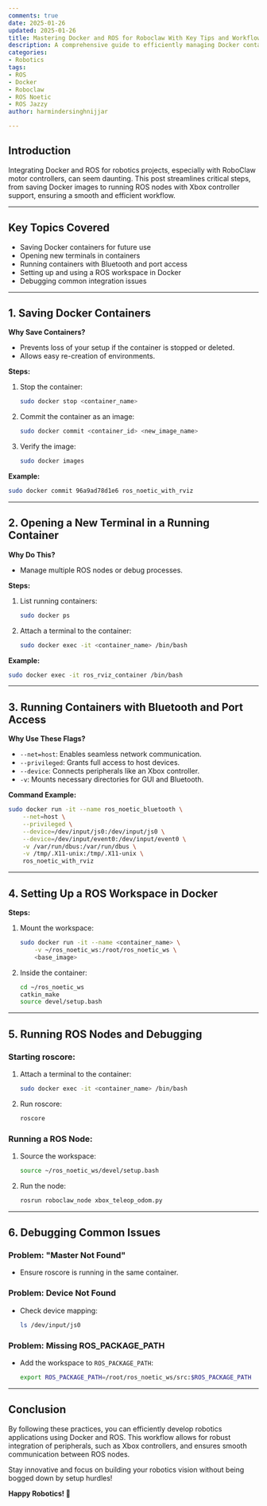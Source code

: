 ```yaml
---
comments: true  
date: 2025-01-26  
updated: 2025-01-26  
title: Mastering Docker and ROS for Roboclaw With Key Tips and Workflows
description: A comprehensive guide to efficiently managing Docker containers and ROS nodes for Roboclaw integration, including tips for saving containers, opening new terminals, and debugging common issues.  
categories: 
- Robotics
tags:
- ROS
- Docker
- Roboclaw
- ROS Noetic 
- ROS Jazzy 
author: harmindersinghnijjar  

---
```


## Introduction

Integrating Docker and ROS for robotics projects, especially with RoboClaw motor controllers, can seem daunting. This post streamlines critical steps, from saving Docker images to running ROS nodes with Xbox controller support, ensuring a smooth and efficient workflow.

---

## Key Topics Covered

- Saving Docker containers for future use
- Opening new terminals in containers
- Running containers with Bluetooth and port access
- Setting up and using a ROS workspace in Docker
- Debugging common integration issues

---

## 1. Saving Docker Containers

**Why Save Containers?**

- Prevents loss of your setup if the container is stopped or deleted.
- Allows easy re-creation of environments.

**Steps:**

1. Stop the container:
   ```bash
   sudo docker stop <container_name>
   ```
2. Commit the container as an image:
   ```bash
   sudo docker commit <container_id> <new_image_name>
   ```
3. Verify the image:
   ```bash
   sudo docker images
   ```

**Example:**
```bash
sudo docker commit 96a9ad78d1e6 ros_noetic_with_rviz
```

---

## 2. Opening a New Terminal in a Running Container

**Why Do This?**

- Manage multiple ROS nodes or debug processes.

**Steps:**

1. List running containers:
   ```bash
   sudo docker ps
   ```
2. Attach a terminal to the container:
   ```bash
   sudo docker exec -it <container_name> /bin/bash
   ```

**Example:**
```bash
sudo docker exec -it ros_rviz_container /bin/bash
```

---

## 3. Running Containers with Bluetooth and Port Access

**Why Use These Flags?**

- `--net=host`: Enables seamless network communication.
- `--privileged`: Grants full access to host devices.
- `--device`: Connects peripherals like an Xbox controller.
- `-v`: Mounts necessary directories for GUI and Bluetooth.

**Command Example:**
```bash
sudo docker run -it --name ros_noetic_bluetooth \
    --net=host \
    --privileged \
    --device=/dev/input/js0:/dev/input/js0 \
    --device=/dev/input/event0:/dev/input/event0 \
    -v /var/run/dbus:/var/run/dbus \
    -v /tmp/.X11-unix:/tmp/.X11-unix \
    ros_noetic_with_rviz
```

---

## 4. Setting Up a ROS Workspace in Docker

**Steps:**

1. Mount the workspace:
   ```bash
   sudo docker run -it --name <container_name> \
       -v ~/ros_noetic_ws:/root/ros_noetic_ws \
       <base_image>
   ```
2. Inside the container:
   ```bash
   cd ~/ros_noetic_ws
   catkin_make
   source devel/setup.bash
   ```

---

## 5. Running ROS Nodes and Debugging

### Starting roscore:

1. Attach a terminal to the container:
   ```bash
   sudo docker exec -it <container_name> /bin/bash
   ```
2. Run roscore:
   ```bash
   roscore
   ```

### Running a ROS Node:

1. Source the workspace:
   ```bash
   source ~/ros_noetic_ws/devel/setup.bash
   ```
2. Run the node:
   ```bash
   rosrun roboclaw_node xbox_teleop_odom.py
   ```

---

## 6. Debugging Common Issues

### Problem: "Master Not Found"

- Ensure roscore is running in the same container.

### Problem: Device Not Found

- Check device mapping:
   ```bash
   ls /dev/input/js0
   ```

### Problem: Missing ROS_PACKAGE_PATH

- Add the workspace to `ROS_PACKAGE_PATH`:
   ```bash
   export ROS_PACKAGE_PATH=/root/ros_noetic_ws/src:$ROS_PACKAGE_PATH
   ```

---

## Conclusion

By following these practices, you can efficiently develop robotics applications using Docker and ROS. This workflow allows for robust integration of peripherals, such as Xbox controllers, and ensures smooth communication between ROS nodes. 

Stay innovative and focus on building your robotics vision without being bogged down by setup hurdles!

**Happy Robotics! 🚀**

